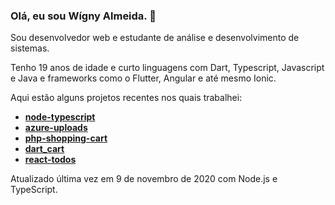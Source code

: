 ### Olá, eu sou Wígny Almeida. 👋

Sou desenvolvedor web e estudante de análise e desenvolvimento de sistemas.

Tenho 19 anos de idade e curto linguagens com Dart, Typescript, Javascript e Java e frameworks como o Flutter, Angular e até mesmo Ionic.

Aqui estão alguns projetos recentes nos quais trabalhei:
- **[node-typescript](https://github.com/Wigny/node-typescript)**
- **[azure-uploads](https://github.com/Wigny/azure-uploads)**
- **[php-shopping-cart](https://github.com/Wigny/php-shopping-cart)**
- **[dart_cart](https://github.com/Wigny/dart_cart)**
- **[react-todos](https://github.com/Wigny/react-todos)**

Atualizado última vez em 9 de novembro de 2020 com Node.js e TypeScript.
